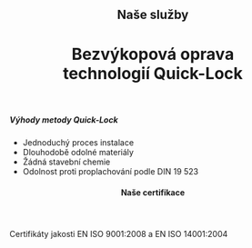 <header class="page-header page-header--centered">
    <h2 class="page-header__subtitle">Naše služby</h2>
    <h1 class="page-header__title">Bezvýkopová oprava<br>technologií Quick-Lock</h1>
</header>

<section class="section section--wide section--centered">
    <InfoBox
      title="Bezvýkopová oprava pomocí technologie Quick-Lock"
      text="Pomocí technologie Quick-Lock řešíme lokální poškození potrubí nebo jeho závadu zavedením kompresní nerezové vložky s dlouhou životností. Nerezovou vložku systému Quick-Lock používáme při renovaci kanalizačních potrubí v profilech DN 200 – 600 mm."
      imageUrl="/img/sluzby/monitoring-a-lokalni-opravy/lokalni-opravy/quick-lock/1.png"
      :imageLeft="true"
      :imageBig="true"
      :isBlue="true"
    />
</section>

<section class="list list--bullets">
    <main class="list__content">
        <h5 class="list__header">Výhody metody Quick-Lock</h5>
        <ul class="list__list">
            <li class="list__item">Jednoduchý proces instalace</li>
            <li class="list__item">Dlouhodobě odolné materiály</li>
            <li class="list__item">Žádná stavební chemie</li>
            <li class="list__item">Odolnost proti proplachování podle DIN 19 523</li>
        </ul>
    </main>
</section>

<header class="page-header page-header--centered page-header--bottom-margin-small">
    <h4 class="page-header__paragraph-title">Naše certifikace</h4>
</header>

<section class="page-paragraph page-paragraph--with-title">
    <main class="page-paragraph__content">
        <p class="page-paragraph__text">Certifikáty jakosti EN ISO 9001:2008 a EN ISO 14001:2004</p>
    </main>
</section>

<section class="image-preview image-preview--double">
    <main class="image-preview__content">
        <img class="image-preview__img" src="/img/sluzby/monitoring-a-lokalni-opravy/lokalni-opravy/quick-lock/2.png" alt=""/>
        <img class="image-preview__img" src="/img/sluzby/monitoring-a-lokalni-opravy/lokalni-opravy/quick-lock/3.png" alt=""/>
    </main>
</section>

<section class="image-preview image-preview--single">
    <main class="image-preview__content">
        <img class="image-preview__img" src="/img/sluzby/monitoring-a-lokalni-opravy/lokalni-opravy/quick-lock/4.png" alt=""/>
    </main>
</section>

<Contact/>